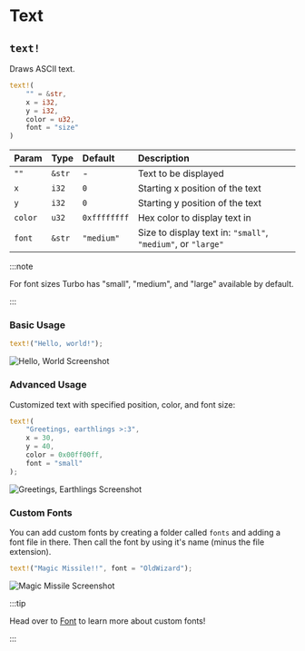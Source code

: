 # Text

## `text!`

Draws ASCII text.

```rust title="turbo::canvas"
text!(
    "" = &str,
    x = i32, 
    y = i32, 
    color = u32, 
    font = "size"
)
```

| Param   | Type   | Default      | Description                                                  |
| :------ | :----- | :----------- | :----------------------------------------------------------- |
| `""`    | `&str` | -            | Text to be displayed                                         |
| `x`     | `i32`  | `0`          | Starting x position of the text                              |
| `y`     | `i32`  | `0`          | Starting y position of the text                              |
| `color` | `u32`  | `0xffffffff` | Hex color to display text in                                 |
| `font`  | `&str` | `"medium"`   | Size to display text in: `"small"`, `"medium"`, or `"large"` |

:::note

For font sizes Turbo has "small", "medium", and "large" available by default.

:::

### Basic Usage

```rust
text!("Hello, world!");
```

![Hello, World Screenshot](/hello_world_screenshot.png)

### Advanced Usage

Customized text with specified position, color, and font size:

```rust
text!(
    "Greetings, earthlings >:3",
    x = 30,
    y = 40,
    color = 0x00ff00ff,
    font = "small"
);
```

![Greetings, Earthlings Screenshot](/greetings_earthlings_screenshot.png)

### Custom Fonts

You can add custom fonts by creating a folder called `fonts` and adding a font file in there. Then call the font by using it's name (minus the file extension).

```rust
text!("Magic Missile!!", font = "OldWizard");
```

![Magic Missile Screenshot](/magic_missile_screenshot.png)

:::tip

Head over to [Font](/rust-sdk/canvas/font) to learn more about custom fonts!

:::